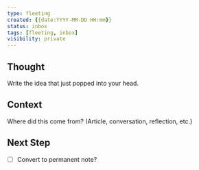 ```yaml
---
type: fleeting
created: {{date:YYYY-MM-DD HH:mm}}
status: inbox
tags: [fleeting, inbox]
visibility: private
---
```


<!--
NOTE: This file uses a static date for validation. For new notes, use:
created: 2025-08-20 17:22
-->

## Thought  
Write the idea that just popped into your head.

## Context  
Where did this come from? (Article, conversation, reflection, etc.)

## Next Step  
- [ ] Convert to permanent note?
